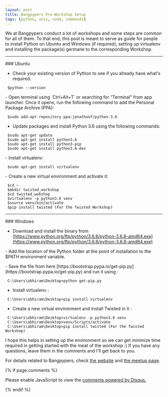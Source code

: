 ```yaml
---
layout: post
title: Bangpypers Pre-Workshop Setup
tags: [python, unix, code, commands]
---
```


We at Bangpypers conduct a lot of workshops and some steps are common for all of them. To that end, this post is meant to serve as guide for people to install Python on Ubuntu and Windows (if required), setting up virtualenv and installing the package(s) germane to the corresponding Workshop.
<hr/>
### Ubuntu 
<p/>

- Check your existing version of Python to see if you already have what's required.

~~~~
 $python --version
~~~~
<p/>
-  Open terminal using `Ctrl+Alt+T` or searching for “Terminal” from app launcher. Once it opens, run the following command to add the  Personal Package Archive (PPA):

~~~~
 $sudo add-apt-repository ppa:jonathonf/python-3.6
~~~~
<p/>

- Update packages and install Python 3.6 using the following commands:

~~~~
 $sudo apt-get update
 $sudo apt-get install python3.6
 $sudo apt-get install python3-pip
 $sudo apt-get install python3.6-dev
~~~~
<p/>
- Install virtualenv:

~~~~
 $sudo apt-get install virtualenv
~~~~
<p/>
- Create a new virtual environment and activate it:

~~~~
 $cd ~
 $mkdir twisted_workshop
 $cd twisted_wokshop
 $virtualenv -p python3.6 venv
 $source venv/bin/activate
 $pip install twisted (For the Twisted Workshop)
~~~~
<hr/>
### Windows
<p/>

- Download and install the binary from [https://www.python.org/ftp/python/3.6.8/python-3.6.8-amd64.exe](https://www.python.org/ftp/python/3.6.8/python-3.6.8-amd64.exe)
<p/>
- Add the location of the Python folder at the point of installation to the $PATH environment variable.
<p/>
- Save the file from here [https://bootstrap.pypa.io/get-pip.py](https://bootstrap.pypa.io/get-pip.py) and run it using :

~~~~
 C:\Users\abhiram\Desktop>python get-pip.py
~~~~
<p/>

- Install virtualenv :

~~~~
 C:\Users\abhiram\Desktop>pip install virtualenv
~~~~
<p/>

- Create a new virtual environment and install Twisted in it :

~~~~
 C:\Users\abhiram\Desktop>virtualenv -p python3.6 venv
 C:\Users\abhiram\Desktop>venv/Scripts/activate
 C:\Users\abhiram\Desktop>pip install twisted (For the Twisted Workshop)
~~~~

I hope this helps in setting up the environment so we can get minimize time required in getting started with the meat of the workshop :) If you have any questions, leave them in the comments and I'll get back to you.

For details related to Bangpypers, check [the website](https://bangalore.python.org.in/) and [the meetup page](https://www.meetup.com/BangPypers/).

{% if page.comments %}
<div id="disqus_thread"></div>
<script>

/**
*  RECOMMENDED CONFIGURATION VARIABLES: EDIT AND UNCOMMENT THE SECTION BELOW TO INSERT DYNAMIC VALUES FROM YOUR PLATFORM OR CMS.
*  LEARN WHY DEFINING THESE VARIABLES IS IMPORTANT: https://disqus.com/admin/universalcode/#configuration-variables*/
/*
var disqus_config = function () {
this.page.url = abhiramr.github.io/2019-02-22-Bangpypers-PreWorkshop-Setup;  // Replace PAGE_URL with your page's canonical URL variable
this.page.identifier = 2019-02-22-Bangpypers-PreWorkshop-Setup; // Replace PAGE_IDENTIFIER with your page's unique identifier variable
};
*/
(function() { // DON'T EDIT BELOW THIS LINE
var d = document, s = d.createElement('script');
s.src = 'https://abhiramr.disqus.com/embed.js';
s.setAttribute('data-timestamp', +new Date());
(d.head || d.body).appendChild(s);
})();
</script>
<noscript>Please enable JavaScript to view the <a href="https://disqus.com/?ref_noscript">comments powered by Disqus.</a></noscript>
                            
{% endif %}